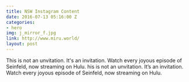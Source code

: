 ```yaml
---
title: NSW Instagram Content
date: 2016-07-13 05:16:00 Z
categories:
- hero
img: j_mirror_f.jpg
link: http://www.miru.world/
layout: post
---
```


This is not an unvitation. It's an invitation. Watch every joyous episode of Seinfeld, now streaming on Hulu. his is not an unvitation. It’s an invitation. Watch every joyous episode of Seinfeld, now streaming on Hulu.
